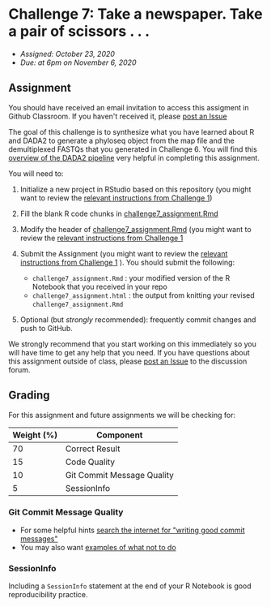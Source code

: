 # Challenge 7: Take a newspaper. Take a pair of scissors . . . 

- *Assigned: October 23, 2020*
- *Due: at 6pm on November 6, 2020*

## Assignment
You should have received an email invitation to access this assigment in Github Classroom.  If you haven't received it, please [post an Issue](https://github.com/IBIEM/community/issues)

The goal of this challenge is to synthesize what you have learned about R and DADA2 to generate a phyloseq object from the map file and the demultiplexed FASTQs that you generated in Challenge 6.  You will find this [overview of the DADA2 pipeline](https://github.com/ibiem-2020/ibiem_2020_material/blob/master/content/lessons/dada2_pipeline_toc.md) very helpful in completing this assignment.

You will need to:

1. Initialize a new project in RStudio based on this repository (you might want to review the [relevant instructions from Challenge 1](https://github.com/IBIEM/challenge_1/blob/master/README.md#initialize-a-new-project))

2. Fill the blank R code chunks in [challenge7_assignment.Rmd](challenge7_assignment.Rmd)

3. Modify the header of [challenge7_assignment.Rmd](challenge7_assignment.Rmd) (you might want to review the [relevant instructions from Challenge 1](https://github.com/IBIEM/challenge_1/blob/master/README.md#modify-the-header)

4. Submit the Assignment (you might want to review the [relevant instructions from Challenge 1](https://github.com/IBIEM/challenge_1/blob/master/README.md#submitting-the-assignment) ).  You should submit the following:
    - `challenge7_assignment.Rmd` : your modified version of the R Notebook that you received in your repo
    - `challenge7_assignment.html` : the output from knitting your revised `challenge7_assignment.Rmd`

5. Optional (but *strongly* recommended): frequently commit changes and push to GitHub.

We strongly recommend that you start working on this immediately so you will have time to get any help that you need.  If you have questions about this assignment outside of class, please [post an Issue](https://github.com/IBIEM/community/issues) to the discussion forum.

## Grading
For this assignment and future assignments we will be checking for:

| Weight (%) | Component                  |
|------------|----------------------------|
|         70 | Correct Result             |
|         15 | Code Quality               |
|         10 | Git Commit Message Quality |
|          5 | SessionInfo                |


### Git Commit Message Quality
  - For some helpful hints [search the internet for "writing good commit messages"](https://duckduckgo.com/?q=writing+good+commit+messages)
  - You may also want [examples of what not to do](https://xkcd.com/1296/)

### SessionInfo
Including a `SessionInfo` statement at the end of your R Notebook is good reproducibility practice.

